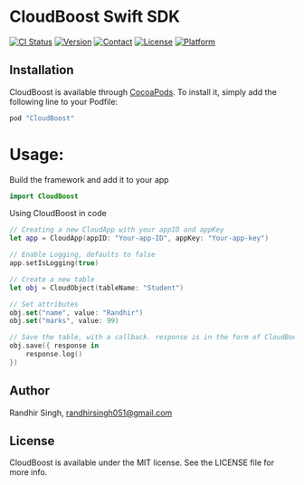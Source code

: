 # CloudBoost Swift SDK

[![CI Status](http://img.shields.io/travis/CloudBoost/swift-sdk.svg?style=flat)](https://travis-ci.org/CloudBoost/swift-sdk)
[![Version](https://img.shields.io/cocoapods/v/CloudBoost.svg?style=flat)](http://cocoapods.org/pods/CloudBoost)
[![Contact](https://img.shields.io/badge/contact-%40randhir051-blue.svg)](http://twitter.com/randhir051)
[![License](https://img.shields.io/cocoapods/l/CloudBoost.svg?style=flat)](http://cocoapods.org/pods/CloudBoost)
[![Platform](https://img.shields.io/cocoapods/p/CloudBoost.svg?style=flat)](http://cocoapods.org/pods/CloudBoost)


## Installation

CloudBoost is available through [CocoaPods](http://cocoapods.org). To install
it, simply add the following line to your Podfile:

```ruby
pod "CloudBoost"
```


# Usage:

Build the framework and add it to your app
```Swift
import CloudBoost
```

Using CloudBoost in code

```Swift
// Creating a new CloudApp with your appID and appKey
let app = CloudApp(appID: "Your-app-ID", appKey: "Your-app-key")

// Enable Logging, defaults to false
app.setIsLogging(true)

// Create a new table
let obj = CloudObject(tableName: "Student")

// Set attributes
obj.set("name", value: "Randhir")
obj.set("marks", value: 99)

// Save the table, with a callback. response is in the form of CloudBoostResponse
obj.save({ response in
    response.log()
})
```


## Author

Randhir Singh, randhirsingh051@gmail.com

## License

CloudBoost is available under the MIT license. See the LICENSE file for more info.
